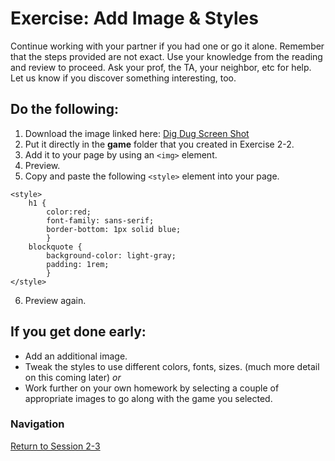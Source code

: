 # Exercise: Add Image & Styles 

Continue working with your partner if you had one or go it alone.  Remember that the steps provided are not exact.  Use your knowledge from the reading and review to proceed.  Ask your prof, the TA, your neighbor, etc for help.  Let us know if you discover something interesting, too.

## Do the following:
1. Download the image linked here: [Dig Dug Screen Shot](dig-dug-burnt.png)
2. Put it directly in the **game** folder that you created in Exercise 2-2.
3. Add it to your page by using an `<img>` element.
4. Preview.
5. Copy and paste the following `<style>` element into your page.  
```
<style>
    h1 { 
        color:red;
        font-family: sans-serif;
        border-bottom: 1px solid blue;
        }
    blockquote { 
        background-color: light-gray;
        padding: 1rem;
        }
</style>
```
6. Preview again.

## If you get done early:
- Add an additional image.
- Tweak the styles to use different colors, fonts, sizes.  (much more detail on this coming later)
  *or*
- Work further on your own homework by selecting a couple of appropriate images to go along with the game you selected.


### Navigation
[Return to Session 2-3](../sessions/2-3.md)
